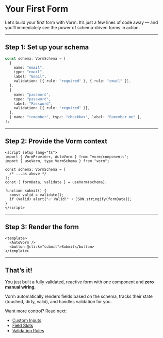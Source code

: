 # Your First Form

Let’s build your first form with Vorm. It’s just a few lines of code away — and you’ll immediately see the power of schema-driven forms in action.

---

## Step 1: Set up your schema

```ts
const schema: VormSchema = [
  {
    name: "email",
    type: "email",
    label: "Email",
    validation: [{ rule: "required" }, { rule: "email" }],
  },
  {
    name: "password",
    type: "password",
    label: "Password",
    validation: [{ rule: "required" }],
  },
  { name: "remember", type: "checkbox", label: "Remember me" },
];
```

---

## Step 2: Provide the Vorm context

```vue
<script setup lang="ts">
import { VormProvider, AutoVorm } from "vorm/components";
import { useVorm, type VormSchema } from "vorm";

const schema: VormSchema = [
  /* ...as above */
];
const { formData, validate } = useVorm(schema);

function submit() {
  const valid = validate();
  if (valid) alert("✅ Valid!" + JSON.stringify(formData));
}
</script>
```

---

## Step 3: Render the form

```vue
<template>
  <AutoVorm />
  <button @click="submit">Submit</button>
</template>
```

---

## That’s it!

You just built a fully validated, reactive form with one component and **zero manual wiring**.

Vorm automatically renders fields based on the schema, tracks their state (touched, dirty, valid), and handles validation for you.

Want more control? Read next:

- [Custom Inputs](../advanced/custom-inputs.md)
- [Field Slots](../advanced/slots.md)
- [Validation Rules](../core/validation.md)
